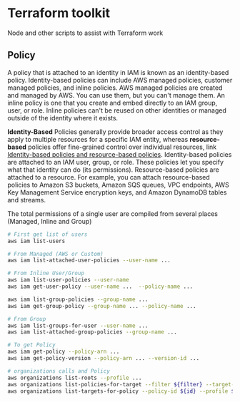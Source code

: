 # Terraform toolkit

Node and other scripts to assist with Terraform work

## Policy

A policy that is attached to an identity in IAM is known as an identity-based policy. Identity-based policies can include AWS managed policies, customer managed policies, and inline policies. AWS managed policies are created and managed by AWS. You can use them, but you can't manage them. An inline policy is one that you create and embed directly to an IAM group, user, or role. Inline policies can't be reused on other identities or managed outside of the identity where it exists.

**Identity-Based** Policies generally provide broader access control as they apply to multiple resources for a specific IAM entity, whereas **resource-based** policies offer fine-grained control over individual resources, link [Identity-based policies and resource-based policies](https://docs.aws.amazon.com/IAM/latest/UserGuide/access_policies_identity-vs-resource.html).
Identity-based policies are attached to an IAM user, group, or role. These policies let you specify what that identity can do (its permissions).
Resource-based policies are attached to a resource. For example, you can attach resource-based policies to Amazon S3 buckets, Amazon SQS queues, VPC endpoints, AWS Key Management Service encryption keys, and Amazon DynamoDB tables and streams.

The total permissions of a single user are compiled from several places (Managed, Inline and Group)

```sh
# First get list of users 
aws iam list-users

# From Managed (AWS or Custom)
aws iam list-attached-user-policies --user-name ...

# From Inline User/Group
aws iam list-user-policies --user-name
aws iam get-user-policy --user-name ...  --policy-name ...

aws iam list-group-policies --group-name ...
aws iam get-group-policy --group-name ... --policy-name ...

# From Group
aws iam list-groups-for-user --user-name ...
aws iam list-attached-group-policies --group-name ...

# To get Policy
aws iam get-policy --policy-arn ...
aws iam get-policy-version --policy-arn ... --version-id ...

# organizations calls and Policy
aws organizations list-roots --profile ...
aws organizations list-policies-for-target --filter ${filter} --target-id ${targetId} --profile ${awsProfile}
aws organizations list-targets-for-policy --policy-id ${id} --profile ${awsProfile}
```
